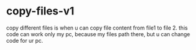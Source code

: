 # copy-files-v1
copy different files is when u can copy file content from file1 to file 2. this code can work only my pc, because my files path there, but u can change code for ur pc. 

